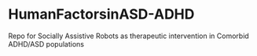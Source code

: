 # HumanFactorsinASD-ADHD
Repo for Socially Assistive Robots as therapeutic intervention in Comorbid ADHD/ASD populations
